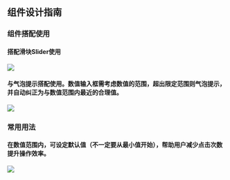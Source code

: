 ## 组件设计指南


### 组件搭配使用

#### 搭配滑块Slider使用

<img src="https://tdesign.gtimg.com/site/design/%E6%88%AA%E5%9C%96%202020-11-29%20%E4%B8%8B%E5%8D%889.53.26.png"/>


#### 与气泡提示搭配使用。数值输入框需考虑数值的范围，超出限定范围则气泡提示，并自动纠正为与数值范围内最近的合理值。

<img src="https://tdesign.gtimg.com/site/design/image2020-8-19_15-57-8.png"/>


### 常用用法
#### 在数值范围内，可设定默认值（不一定要从最小值开始），帮助用户减少点击次数提升操作效率。


<img src="https://tdesign.gtimg.com/site/design/image2020-8-19_15-59-53.png"/>
